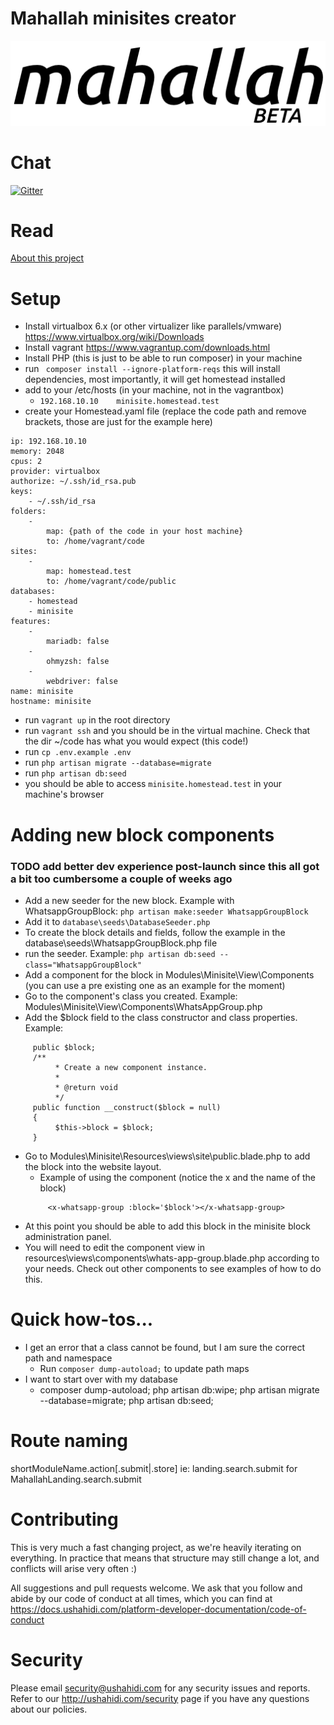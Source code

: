 
[logo]: https://github.com/ushahidi/minisite/raw/master/resources/img/mahalla-logo@2x.png "Mahallah"

# Mahallah minisites creator

![Mahallah Logo][logo]


# Chat
[![Gitter](https://badges.gitter.im/ushahidi/mahalla.svg)](https://gitter.im/ushahidi/mahalla?utm_source=badge&utm_medium=badge&utm_campaign=pr-badge)

# Read
[About this project](https://www.ushahidi.com/blog/2020/04/23/introducing-mahallah-your-neighborhood-info-site)

# Setup
- Install virtualbox 6.x (or other virtualizer like parallels/vmware) https://www.virtualbox.org/wiki/Downloads
- Install vagrant https://www.vagrantup.com/downloads.html 
- Install PHP (this is just to be able to run composer) in your machine
- run ` composer install --ignore-platform-reqs` this will install dependencies, most importantly, it will get homestead installed
- add to your /etc/hosts (in your machine, not in the vagrantbox)
     - `192.168.10.10    minisite.homestead.test`
- create your Homestead.yaml file (replace the code path and remove brackets, those are just for the example here)

```
ip: 192.168.10.10
memory: 2048
cpus: 2
provider: virtualbox
authorize: ~/.ssh/id_rsa.pub
keys:
    - ~/.ssh/id_rsa
folders:
    -
        map: {path of the code in your host machine}
        to: /home/vagrant/code
sites:
    -
        map: homestead.test
        to: /home/vagrant/code/public
databases:
    - homestead
    - minisite
features:
    -
        mariadb: false
    -
        ohmyzsh: false
    -
        webdriver: false
name: minisite
hostname: minisite
```

- run `vagrant up` in the root directory
- run `vagrant ssh` and you should be in the virtual machine. Check that the dir ~/code has what you would expect (this code!)
- run `cp .env.example .env`
- run `php artisan migrate --database=migrate`
- run `php artisan db:seed`
- you should be able to access `minisite.homestead.test` in your machine's browser

# Adding new block components
### TODO add better dev experience post-launch since this all got a bit too cumbersome a couple of weeks ago 
- Add a new seeder for the new block. Example with WhatsappGroupBlock: `php artisan make:seeder WhatsappGroupBlock` 
- Add it to `database\seeds\DatabaseSeeder.php`
- To create the block details and fields, follow the example in the database\seeds\WhatsappGroupBlock.php file
- run the seeder. Example: `php artisan db:seed --class="WhatsappGroupBlock"`
- Add a component for the block in Modules\Minisite\View\Components (you can use a pre existing one as an example for the moment)
- Go to the component's class you created. Example: Modules\Minisite\View\Components\WhatsAppGroup.php
- Add the $block field to the class constructor and class properties. Example:
``````
     public $block;
     /**
          * Create a new component instance.
          *
          * @return void
          */
     public function __construct($block = null)
     {
          $this->block = $block;
     }
``````
- Go to Modules\Minisite\Resources\views\site\public.blade.php to add the block into the website layout. 
     - Example of using the component (notice the x and the name of the block)
     ``````
          <x-whatsapp-group :block='$block'></x-whatsapp-group>
     ``````
- At this point you should be able to add this block in the minisite block administration panel.
- You will need to edit the component view  in resources\views\components\whats-app-group.blade.php according to your needs. Check out other components to see examples of how to do this.

# Quick how-tos...

- I get an error that a class cannot be found, but I am sure the correct path and namespace 
    - Run  `composer dump-autoload;` to update path maps 
- I want to start over with my database
    - composer dump-autoload; php artisan db:wipe; php artisan migrate --database=migrate; php artisan db:seed; 


# Route naming
shortModuleName.action[.submit|.store]
ie: 
landing.search.submit for MahallahLanding.search.submit


# Contributing

This is very much a fast changing project, as we're heavily iterating on everything.  In practice that means that structure may still change a lot, and conflicts will arise very often :) 

All suggestions and pull requests welcome. 
We ask that you follow and abide by our code of conduct at all times, which you can find at https://docs.ushahidi.com/platform-developer-documentation/code-of-conduct

# Security
Please email security@ushahidi.com for any security issues and reports. 
Refer to our http://ushahidi.com/security page if you have any questions about our policies. 
